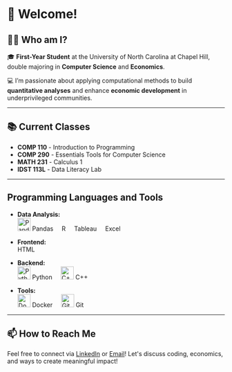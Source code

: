 # 👋 Welcome!

## 👨‍💻 Who am I? 

🎓 **First-Year Student** at the University of North Carolina at Chapel Hill, double majoring in **Computer Science** and **Economics**.

💻 I’m passionate about applying computational methods to build **quantitative analyses** and enhance **economic development** in underprivileged communities.

---

## 📚 Current Classes

- **COMP 110** - Introduction to Programming  
- **COMP 290** - Essentials Tools for Computer Science  
- **MATH 231** - Calculus 1  
- **IDST 113L** - Data Literacy Lab  

---

## Programming Languages and Tools

- **Data Analysis:**  
  <img src="https://upload.wikimedia.org/wikipedia/commons/e/ed/Pandas_logo.svg" alt="Pandas" width="30"/> Pandas &nbsp;&nbsp;&nbsp; R &nbsp;&nbsp;&nbsp; Tableau &nbsp;&nbsp;&nbsp; Excel  

- **Frontend:**  
  HTML  

- **Backend:**  
  <img src="https://www.python.org/static/community_logos/python-logo-master-v3-TM.png" alt="Python" width="30"/> Python &nbsp;&nbsp;&nbsp; 
  <img src="https://upload.wikimedia.org/wikipedia/commons/1/18/ISO_C%2B%2B_Logo.svg" alt="C++" width="30"/> C++  

- **Tools:**  
  <img src="https://www.docker.com/sites/default/files/d8/2019-07/Moby-logo.png" alt="Docker" width="30"/> Docker &nbsp;&nbsp;&nbsp; 
  <img src="https://git-scm.com/images/logos/downloads/Git-Logo-2Color.png" alt="Git" width="30"/> Git  


---

## 📫 How to Reach Me

Feel free to connect via [LinkedIn](https://www.linkedin.com/in/cauameloo/) or [Email](mailto:cauamelo@unc.edu)! Let's discuss coding, economics, and ways to create meaningful impact!




<!--
**cauamelobr/cauamelobr** is a ✨ _special_ ✨ repository because its `README.md` (this file) appears on your GitHub profile.

Here are some ideas to get you started:

- 🔭 I’m currently working on ...
- 🌱 I’m currently learning ...
- 👯 I’m looking to collaborate on ...
- 🤔 I’m looking for help with ...
- 💬 Ask me about ...
- 📫 How to reach me: ...
- 😄 Pronouns: ...
- ⚡ Fun fact: ...
-->
